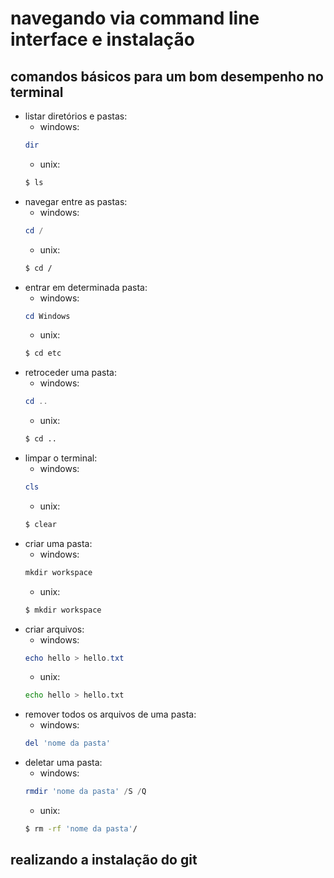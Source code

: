 # navegando via command line interface e instalação
## comandos básicos para um bom desempenho no terminal
- listar diretórios e pastas:
    - windows:
    ````powershell
    dir
    ````
    - unix:
    ~~~~bash
    $ ls
    ~~~~
- navegar entre as pastas:
    - windows:
    ~~~~powershell
    cd /
    ~~~~
    - unix:
    ~~~~bash
    $ cd /
    ~~~~
- entrar em determinada pasta:
    - windows:
    ~~~~powershell
    cd Windows
    ~~~~
    - unix:
    ~~~~bash
    $ cd etc
    ~~~~
- retroceder uma pasta:
    - windows:
    ~~~~powershell
    cd .. 
    ~~~~
    - unix:
    ~~~~bash
    $ cd ..
    ~~~~
- limpar o terminal:
    - windows:
    ~~~~powershell
    cls
    ~~~~
    - unix:
    ~~~~bash
    $ clear
    ~~~~
- criar uma pasta:
    - windows:
    ~~~~powershell
    mkdir workspace
    ~~~~
    - unix:
    ~~~~bash
    $ mkdir workspace
    ~~~~
- criar arquivos:
    - windows:
    ~~~~powershell
    echo hello > hello.txt
    ~~~~
    - unix:
    ~~~~bash
    echo hello > hello.txt
    ~~~~
- remover todos os arquivos de uma pasta:
    - windows:
    ~~~~powershell
    del 'nome da pasta'
    ~~~~
- deletar uma pasta:
    - windows:
    ~~~~powershell
    rmdir 'nome da pasta' /S /Q
    ~~~~
    - unix:
    ~~~~bash
    $ rm -rf 'nome da pasta'/
    ~~~~
## realizando a instalação do git
